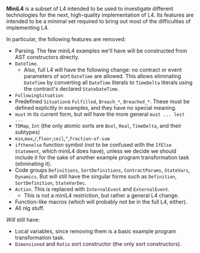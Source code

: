 **MiniL4** is a subset of L4 intended to be used to investigate different technologies for the next, high-quality implementation of L4.
Its features are intended to be a minimal set required to bring out most of the difficulties of implementing L4.

In particular, the following features are removed:

- Parsing. The few miniL4 examples we'll have will be constructed from AST constructors directly.
- `DateTime`. 
	- Also, full L4 will have the following change: no contract or event parameters of sort `DateTime` are allowed. This allows eliminating `DateTime` by converting all `DateTime` literals to `TimeDelta` literals using the contract's declared `StateDateTime`.
- `FollowingSituation`
- Predefined `Situation`s `Fulfilled`, `Breach_*`, `Breached_*`. These must be defined explicitly in examples, and they have no special meaning.
- `must` in its current form, but *will* have the more general `must ... lest ...`
- `TDMap`, `Int` (the only atomic sorts are `Bool`, `Real`, `TimeDelta`, and their subtypes)
- `min`,`max`,`/`,`floor`,`ceil`,`^`,`fraction-of-sum`
- `ifthenelse` function symbol (not to be confused with the `IfElse` `Statement`, which miniL4 does have), unless we decide we should include it for the sake of another example program transformation task (eliminating it).
- Code groups `Definitions`, `SortDefinitions`, `ContractParams`, `StateVars`, `Dynamics`. But will still have the singular forms such as `Definition`, `SortDefinition`, `StateVarDec`.
- `Action`. This is replaced with `InternalEvent` and `ExternalEvent`.
	- This is not a miniL4 restriction, but rather a general L4 change.	
- Function-like macros (which will probably not be in the full L4, either).
- All nlg stuff.

*Will* still have:

- Local variables, since removing them is a basic example program transformation task.
- `Dimensioned` and `Ratio` sort constructor (the only sort constructors).	